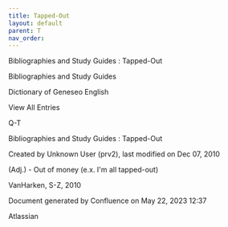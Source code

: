 ```yaml
---
title: Tapped-Out
layout: default
parent: T
nav_order:
---
```


Bibliographies and Study Guides : Tapped-Out

Bibliographies and Study Guides

Dictionary of Geneseo English

View All Entries

Q-T

Bibliographies and Study Guides : Tapped-Out

Created by  Unknown User (prv2), last modified on Dec 07, 2010

(Adj.) - Out of money (e.x. I'm all tapped-out)

VanHarken, S-Z, 2010

Document generated by Confluence on May 22, 2023 12:37

Atlassian
